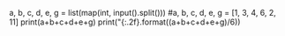 a, b, c, d, e, g = list(map(int, input().split()))  #a, b, c, d, e, g = [1, 3, 4, 6, 2, 11]
print(a+b+c+d+e+g)
print("{:.2f}.format((a+b+c+d+e+g)/6))
